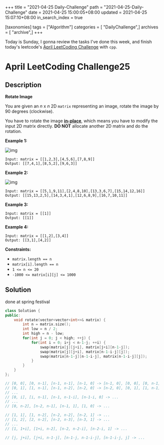 +++
title = "2021-04-25 Daily-Challenge"
path = "2021-04-25-Daily-Challenge"
date = 2021-04-25 15:00:05+08:00
updated = 2021-04-25 15:07:10+08:00
in_search_index = true

[taxonomies]
tags = ["Algorithm"]
categories = [ "DailyChallenge",]
archives = [ "archive",]
+++

Today is Sunday, I gonna review the tasks I've done this week, and finish today's leetcode's [April LeetCoding Challenge](https://leetcode.com/explore/challenge/card/april-leetcoding-challenge-2021/596/week-4-april-22nd-april-28th/3720/) with `cpp`.

<!-- more -->

# April LeetCoding Challenge25

## Description

**Rotate Image**

You are given an *n* x *n* 2D `matrix` representing an image, rotate the image by 90 degrees (clockwise).

You have to rotate the image [**in-place**](https://en.wikipedia.org/wiki/In-place_algorithm), which means you have to modify the input 2D matrix directly. **DO NOT** allocate another 2D matrix and do the rotation.

 

**Example 1:**

![img](https://assets.leetcode.com/uploads/2020/08/28/mat1.jpg)

```
Input: matrix = [[1,2,3],[4,5,6],[7,8,9]]
Output: [[7,4,1],[8,5,2],[9,6,3]]
```

**Example 2:**

![img](https://assets.leetcode.com/uploads/2020/08/28/mat2.jpg)

```
Input: matrix = [[5,1,9,11],[2,4,8,10],[13,3,6,7],[15,14,12,16]]
Output: [[15,13,2,5],[14,3,4,1],[12,6,8,9],[16,7,10,11]]
```

**Example 3:**

```
Input: matrix = [[1]]
Output: [[1]]
```

**Example 4:**

```
Input: matrix = [[1,2],[3,4]]
Output: [[3,1],[4,2]]
```

 

**Constraints:**

- `matrix.length == n`
- `matrix[i].length == n`
- `1 <= n <= 20`
- `-1000 <= matrix[i][j] <= 1000`

## Solution

done at spring festival

``` cpp
class Solution {
public:
    void rotate(vector<vector<int>>& matrix) {
        int n = matrix.size();
        int low = n / 2;
        int high = n - low;
        for(int j = 0; j < high; ++j) {
            for(int i = 0; i+j < n-1-j; ++i) {
                swap(matrix[j][j+i], matrix[j+i][n-1-j]);
                swap(matrix[j][j+i], matrix[n-1-i-j][j]);
                swap(matrix[n-1-j][n-1-i-j], matrix[n-1-i-j][j]);
            }
        }
    }
};

// [0, 0], [0, n-1], [n-1, n-1], [n-1, 0] -> [n-1, 0], [0, 0], [0, n-1], [n-1, n-1]
// [0, 1], [1, n-1], [n-1, n-2], [n-2, 0] -> [n-2, 0], [0, 1], [1, n-1], [n-1, n-2]
// ...
// [0, i], [i, n-1], [n-1, n-1-i], [n-1-i, 0] -> ...
// ...
// [0, n-2], [n-2, n-1], [n-1, 1], [1, 0] -> ...

// [1, 1], [1, n-2], [n-2, n-2], [n-2, 1] -> ...
// [1, 2], [2, n-2], [n-2, n-3], [n-3, 1] -> ...
// ...
// [1, 1+i], [1+i, n-2], [n-2, n-2-i], [n-2-i, 1] -> ...

// [j, j+i], [j+i, n-1-j], [n-1-j, n-1-i-j], [n-1-i-j, j] -> ...
```
